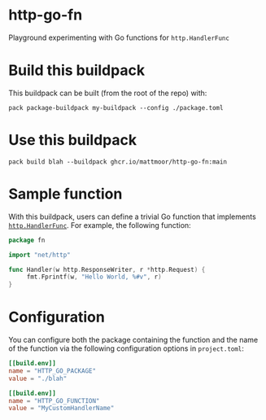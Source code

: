 # http-go-fn

Playground experimenting with Go functions for `http.HandlerFunc`

# Build this buildpack

This buildpack can be built (from the root of the repo) with:

```shell
pack package-buildpack my-buildpack --config ./package.toml
```

# Use this buildpack

```shell
pack build blah --buildpack ghcr.io/mattmoor/http-go-fn:main
```

# Sample function

With this buildpack, users can define a trivial Go function that implements
[`http.HandlerFunc`](https://godoc.org/net/http#HandlerFunc).  For example,
the following function:

```go
package fn

import "net/http"

func Handler(w http.ResponseWriter, r *http.Request) {
     fmt.Fprintf(w, "Hello World, %#v", r)
}
```

# Configuration

You can configure both the package containing the function and the name of
the function via the following configuration options in `project.toml`:

```toml
[[build.env]]
name = "HTTP_GO_PACKAGE"
value = "./blah"

[[build.env]]
name = "HTTP_GO_FUNCTION"
value = "MyCustomHandlerName"
```

